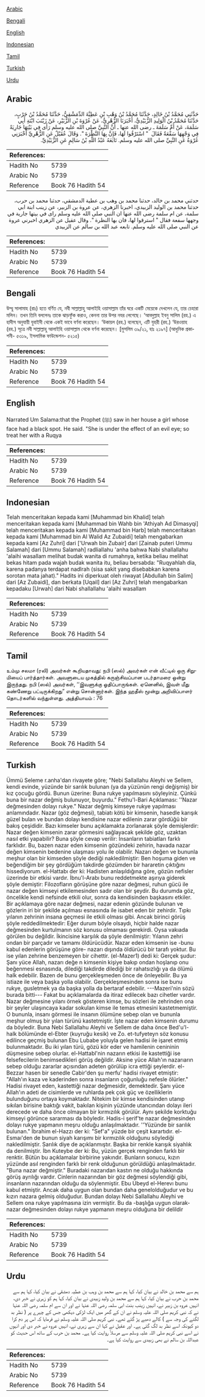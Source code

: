 [Arabic](#arabic)

[Bengali](#bengali)

[English](#english)

[Indonesian](#indonesian)

[Tamil](#tamil)

[Turkish](#turkish)

[Urdu](#urdu)

## Arabic


<div dir="rtl" lang="ar" style={{fontSize:'larger',backgroundColor:'#f8f9fa',padding:20}}>
حَدَّثَنِي مُحَمَّدُ بْنُ خَالِدٍ، حَدَّثَنَا مُحَمَّدُ بْنُ وَهْبِ بْنِ عَطِيَّةَ الدِّمَشْقِيُّ، حَدَّثَنَا مُحَمَّدُ بْنُ حَرْبٍ، حَدَّثَنَا مُحَمَّدُ بْنُ الْوَلِيدِ الزُّبَيْدِيُّ، أَخْبَرَنَا الزُّهْرِيُّ، عَنْ عُرْوَةَ بْنِ الزُّبَيْرِ، عَنْ زَيْنَبَ ابْنَةِ أَبِي سَلَمَةَ، عَنْ أُمِّ سَلَمَةَ ـ رضى الله عنها ـ أَنَّ النَّبِيَّ صلى الله عليه وسلم رَأَى فِي بَيْتِهَا جَارِيَةً فِي وَجْهِهَا سَفْعَةٌ فَقَالَ ‏ "‏ اسْتَرْقُوا لَهَا، فَإِنَّ بِهَا النَّظْرَةَ ‏"‏‏.‏ وَقَالَ عُقَيْلٌ عَنِ الزُّهْرِيِّ أَخْبَرَنِي عُرْوَةُ عَنِ النَّبِيِّ صلى الله عليه وسلم‏.‏ تَابَعَهُ عَبْدُ اللَّهِ بْنُ سَالِمٍ عَنِ الزُّبَيْدِيِّ‏.‏
</div>
<div style={{backgroundColor:'#f8f9fa',padding:20, marginBottom: 10}}><table> <thead> <tr> <th>References:</th> <th></th> </tr> </thead> <tbody><tr><td>Hadith No</td><td>5739</td></tr><tr><td>Arabic No</td><td>5739</td></tr><tr><td>Reference</td><td>Book 76 Hadith 54</td></tr></tbody></table></div>


<div dir="rtl" lang="ar" style={{fontSize:'larger',backgroundColor:'#f8f9fa',padding:20}}>
حدثني محمد بن خالد، حدثنا محمد بن وهب بن عطية الدمشقي، حدثنا محمد بن حرب، حدثنا محمد بن الوليد الزبيدي، اخبرنا الزهري، عن عروة بن الزبير، عن زينب ابنة ابي سلمة، عن ام سلمة رضى الله عنها ان النبي صلى الله عليه وسلم راى في بيتها جارية في وجهها سفعة فقال " استرقوا لها، فان بها النظرة ". وقال عقيل عن الزهري اخبرني عروة عن النبي صلى الله عليه وسلم. تابعه عبد الله بن سالم عن الزبيدي
</div>
<div style={{backgroundColor:'#f8f9fa',padding:20, marginBottom: 10}}><table> <thead> <tr> <th>References:</th> <th></th> </tr> </thead> <tbody><tr><td>Hadith No</td><td>5739</td></tr><tr><td>Arabic No</td><td>5739</td></tr><tr><td>Reference</td><td>Book 76 Hadith 54</td></tr></tbody></table></div>

## Bengali


<div dir="ltr" lang="bn" style={{fontSize:'larger',backgroundColor:'#f8f9fa',padding:20}}>
উম্মু সালামাহ (রাঃ) হতে বর্ণিত যে, নবী সাল্লাল্লাহু আলাইহি ওয়াসাল্লাম তাঁর ঘরে একটি মেয়েকে দেখলেন যে, তার চেহারা মলিন। তখন তিনি বললেনঃ তাকে ঝাড়ফুঁক করাও, কেননা তার উপর নযর লেগেছে। ‘আবদুল্লাহ ইবনু সালিম (রহ.) এ হাদীস অনুযায়ী যুবাইদী থেকে একই ভাবে বর্ণনা করেছেন। ‘উকায়ল (রহ.) বলেছেন, এটি যুহরী (রহ.) ‘উরওয়াহ (রহ.) সূত্রে নবী সাল্লাল্লাহু আলাইহি ওয়াসাল্লাম থেকে বর্ণনা করেছেন। [মুসলিম ৩৯/২১, হাঃ ২১৯৭] (আধুনিক প্রকাশনী- ৫৩১৯, ইসলামিক ফাউন্ডেশন- ৫২১৫)
</div>
<div style={{backgroundColor:'#f8f9fa',padding:20, marginBottom: 10}}><table> <thead> <tr> <th>References:</th> <th></th> </tr> </thead> <tbody><tr><td>Hadith No</td><td>5739</td></tr><tr><td>Arabic No</td><td>5739</td></tr><tr><td>Reference</td><td>Book 76 Hadith 54</td></tr></tbody></table></div>

## English


<div dir="ltr" lang="en" style={{fontSize:'larger',backgroundColor:'#f8f9fa',padding:20}}>
Narrated Um Salama:that the Prophet (ﷺ) saw in her house a girl whose face had a black spot. He said. "She is under the effect of an evil eye; so treat her with a Ruqya
</div>
<div style={{backgroundColor:'#f8f9fa',padding:20, marginBottom: 10}}><table> <thead> <tr> <th>References:</th> <th></th> </tr> </thead> <tbody><tr><td>Hadith No</td><td>5739</td></tr><tr><td>Arabic No</td><td>5739</td></tr><tr><td>Reference</td><td>Book 76 Hadith 54</td></tr></tbody></table></div>

## Indonesian


<div dir="ltr" lang="id" style={{fontSize:'larger',backgroundColor:'#f8f9fa',padding:20}}>
Telah menceritakan kepada kami [Muhammad bin Khalid] telah menceritakan kepada kami [Muhammad bin Wahb bin 'Athiyah Ad Dimasyqi] telah menceritakan kepada kami [Muhammad bin Harb] telah menceritakan kepada kami [Muhammad bin Al Walid Az Zubaidi] telah mengabarkan kepada kami [Az Zuhri] dari ['Urwah bin Zubair] dari [Zainab puteri Ummu Salamah] dari [Ummu Salamah] radliallahu 'anha bahwa Nabi shallallahu 'alaihi wasallam melihat budak wanita di rumahnya, ketika beliau melihat bekas hitam pada wajah budak wanita itu, beliau bersabda: "Ruqyahlah dia, karena padanya terdapat nadlrah (sisa sakit yang disebabkan karena sorotan mata jahat)." Hadits ini diperkuat oleh riwayat [Abdullah bin Salim] dari [Az Zubaidi], dan berkata [Uqail] dari [Az Zuhri] telah mengabarkan kepadaku [Urwah] dari Nabi shallallahu 'alaihi wasallam
</div>
<div style={{backgroundColor:'#f8f9fa',padding:20, marginBottom: 10}}><table> <thead> <tr> <th>References:</th> <th></th> </tr> </thead> <tbody><tr><td>Hadith No</td><td>5739</td></tr><tr><td>Arabic No</td><td>5739</td></tr><tr><td>Reference</td><td>Book 76 Hadith 54</td></tr></tbody></table></div>

## Tamil


<div dir="ltr" lang="ta" style={{fontSize:'larger',backgroundColor:'#f8f9fa',padding:20}}>
உம்மு சலமா (ரலி) அவர்கள் கூறியதாவது: நபி (ஸல்) அவர்கள் என் வீட்டில் ஒரு சிறுமியைப் பார்த்தார்கள். அவளுடைய முகத்தில் கருஞ்சிவப்பான படர்தாமரை ஒன்று இருந்தது. நபி (ஸல்) அவர்கள், ‘‘இவளுக்கு ஓதிப்பாருங்கள். ஏனெனில், இவள் மீது கண்ணேறு பட்டிருக்கிறது” என்று சொன்னார்கள். இந்த ஹதீஸ் மூன்று அறிவிப்பாளர் தொடர்களில் வந்துள்ளது. அத்தியாயம் : 76
</div>
<div style={{backgroundColor:'#f8f9fa',padding:20, marginBottom: 10}}><table> <thead> <tr> <th>References:</th> <th></th> </tr> </thead> <tbody><tr><td>Hadith No</td><td>5739</td></tr><tr><td>Arabic No</td><td>5739</td></tr><tr><td>Reference</td><td>Book 76 Hadith 54</td></tr></tbody></table></div>

## Turkish


<div dir="ltr" lang="tr" style={{fontSize:'larger',backgroundColor:'#f8f9fa',padding:20}}>
Ümmü Seleme r.anha'dan rivayete göre; "Nebi Sallallahu Aleyhi ve Sellem, kendi evinde, yüzünde bir sarılık bulunan (ya da yüzünün rengi değişmiş) bir kız çocuğu gördü. Bunun üzerine: Buna rukye yapılmasını söyleyiniz. Çünkü buna bir nazar değmiş bulunuyor, buyurdu." Fethu'l-Bari Açıklaması: ''Nazar değmesinden dolayı rukye." Nazar değmiş kimseye rukye yapılması anlamındadır. Nazar (göz değmesi), tabiatı kötü bir kimsenin, hasedle karışık güzel bulan ve bundan dolayı kendisine nazar edilenin zarar gördüğü bir bakış çeşididir. Bazı kimseler bunu açıklamakta zorlanarak şöyle demişlerdir: Nazar değen kimsenin zarar görmesini sağlayacak şekilde göz, uzaktan nasıl etki yapabilir? Buna şöyle cevap verilir: İnsanların tabiatları farklı farklıdır. Bu, bazen nazar eden kimsenin gözündeki zehirin, havada nazar değen kimsenin bedenine ulaşması yolu ile olabilir. Nazarı değen ve bununla meşhur olan bir kimseden şöyle dediği nakledilmiştir: Ben hoşuma giden ve beğendiğim bir şey gördüğüm takdirde gözümden bir hararetin çıktığını hissediyorum. el-Hattabı der ki: Hadisten anlaşıldığına göre, gözün nefisler üzerinde bir etkisi vardır. İbnu'l-Arabı bunu reddetmekte aşırıya giderek şöyle demiştir: Filozofların görüşüne göre nazar değmesi, ruhun gücü ile nazar değen kimseyi etkilemesinden sadır olan bir şeydir. Bu durumda göz, öncelikle kendi nefsinde etkili olur, sonra da kendisinden başkasını etkiler. Bir açıklamaya göre nazar değmesi, nazar edenin gözünde bulunan ve gözlerin iri bir şekilde açılması esnasında ile isabet eden bir zehirdir. Tıpkı yılanın zehrinin insana geçmesi ile etkili olması gibi. Ancak birinci görüş şöyle reddedilmektedir: Eğer durum böyle olsaydı, hiçbir halde nazar değmesinden kurtulmanın söz konusu olmaması gerekirdi. Oysa vakıada görülen bu değildir. İkincisine karşılık da şöyle denilmiştir: Yılanın zehri ondan bir parçadır ve tamamı öldürücüdür. Nazar eden kimsenin ise -bunu kabul edenlerin görüşüne göre- nazarı dışında öldürücü bir tarafı yoktur. Bu ise yılan zehrine benzemeyen bir cihettir. (el-Mazer1) dedi ki: Gerçek şudur: Şanı yüce Allah, nazarı değe n kimsenin kişiye bakıp ondan hoşlanıp onu beğenmesi esnasında, dilediği takdirde dilediği bir rahatsızlığı ya da ölümü halk edebilir. Bazen de bunu gerçekleşmeden önce de önleyebilir. Bu ya istiaze ile veya başka yolla olabilir. Gerçekleşmesinden sonra ise bunu rukye, gusletmek ya da başka yolla da bertaraf edebilir. ---Mazeri'nin sözü burada bitti--- Fakat bu açıklamalarda da itiraz edilecek bazı cihetler vardır. Nazar değmesine yılanı örnek gösteren kimse, bu sözleri ile zehrinden ona bir şeyler ulaşıncaya kadar sokulan kimse ile temas etmesini kastetmemiştir. O bununla, insanı görmesi ile insanın ölümüne sebep olan ve bununla meşhur olmuş bir yılan türünü kastetmiştir. İşte nazar eden kimsenin durumu da böyledir. Buna Nebi Sallallahu Aleyhi ve Sellem de daha önce Bed'u'l-halk bölümünde el-Ebter (kuyruğu kesik) ve Zo. et-tufyeteyn söz konusu edilince geçmiş bulunan Ebu Lubabe yoluyla gelen hadisi ile işaret etmiş bulunmaktadır. Bu iki yılan türü, gözü kör eder ve hamilenin cenininin düşmesine sebep olurlar. el-Hattabl'nin nazarın etkisi ile kastettiği ise felsefecilerin benimsedikleri görüş değildir. Aksine yüce Allah'ın nazarıarın sebep olduğu zararlar açısından adeten görülüp icra ettiği şeylerdir. el-Bezzar hasen bir senedIe Cabir'den şu merfu' hadisi rivayet etmiştir: "Allah'ın kaza ve kaderinden sonra insanların çoğunluğu nefesle ölürler." Hadisi rivayet eden, kastettiği nazar değmesidir, demektedir. Şanı yüce Allah'ın adeti de cisimlerde ve ruhlarda pek çok güç ve özelliklerin bulunduğunu ortaya koymaktadır. Nitekim bir kimse kendisinden utanıp sıkılan birisine baktığı vakit, bakılan kişinin yüzünde utancından dolayı ileri derecede ve daha önce olmayan bir kırmızılık görülür. Aynı şekilde korktuğu kimseyi görünce sararması da böyledir. Hadis-i şerif'te nazar değmesinden dolayı rukye yapmanın meşru olduğu anlaşılmaktadır. ''Yüzünde bir sarılık bulunan." İbrahim el-Hazzı der ki: "Sef'a" yüzde bir çeşit karartıdır. el-Esmaı'den de bunun siyah karışımı bir kırmızılık olduğunu söylediği nakledilmiştir. Sarılık diye de açıklanmıştır. Başka bir renkle karışık siyahlık da denilmiştir. İbn Kuteybe der ki: Bu, yüzün gerçek renginden farklı bir renktir. Bütün bu açıklamalar birbirine yakındır. Bunların sonucu, kızın yüzünde asıl renginden farklı bir renk olduğunun görüldüğü anlaşılmaktadır. "Buna nazar değmiştir." Buradaki nazarıdan kastın ne olduğu hakkında görüş ayrılığı vardır. Cinlerin nazarından bir göz değmesi söylendiği gibi, insanların nazarından olduğu da söylenmiştir. Ebu Ubeyd el-Herevı bunu kabul etmiştir. Ancak daha uygun olan bundan daha genelolduğudur ve bu kızın nazara gelmiş olduğudur. Bundan dolayı Nebi Sallallahu Aleyhi ve Sellem ona rukye yapılmasına izin vermiştir. Bu da -başlığa uygun olarak- nazar değmesinden dolayı rukye yapmanın meşru olduğuna bir delildir
</div>
<div style={{backgroundColor:'#f8f9fa',padding:20, marginBottom: 10}}><table> <thead> <tr> <th>References:</th> <th></th> </tr> </thead> <tbody><tr><td>Hadith No</td><td>5739</td></tr><tr><td>Arabic No</td><td>5739</td></tr><tr><td>Reference</td><td>Book 76 Hadith 54</td></tr></tbody></table></div>

## Urdu


<div dir="rtl" lang="ur" style={{fontSize:'larger',backgroundColor:'#f8f9fa',padding:20}}>
ہم سے محمد بن خالد نے بیان کیا، کہا ہم سے محمد بن وہب بن عطیہ دمشقی نے بیان کیا، کہا ہم سے محمد بن حرب نے بیان کیا، کہا ہم سے محمد بن ولید زبیدی نے بیان کیا، کہا ہم کو زہری نے خبر دی، انہیں عروہ بن زبیر نے، انہیں زینب بنت ابی سلمہ رضی اللہ عنہا نے اور ان سے ام سلمہ رضی اللہ عنہا نے کہ نبی کریم صلی اللہ علیہ وسلم نے ان کے گھر میں ایک لڑکی دیکھی جس کے چہرے پر ( نظر بد لگنے کی وجہ سے ) کالے دھبے پڑ گئے تھے۔ نبی کریم صلی اللہ علیہ وسلم نے فرمایا کہ اس پر دم کرا دو کیونکہ اسے نظر بد لگ گئی ہے۔ اور عقیل نے کہا ان سے زہری نے، انہیں عروہ نے خبر دی اور انہوں نے اسے نبی کریم صلی اللہ علیہ وسلم سے مرسلاً روایت کیا ہے۔ محمد بن حرب کے ساتھ اس حدیث کو عبداللہ بن سالم نے بھی زبیدی سے روایت کیا ہے۔
</div>
<div style={{backgroundColor:'#f8f9fa',padding:20, marginBottom: 10}}><table> <thead> <tr> <th>References:</th> <th></th> </tr> </thead> <tbody><tr><td>Hadith No</td><td>5739</td></tr><tr><td>Arabic No</td><td>5739</td></tr><tr><td>Reference</td><td>Book 76 Hadith 54</td></tr></tbody></table></div>